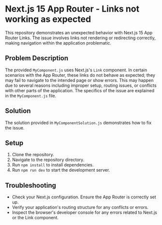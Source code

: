 # Next.js 15 App Router - Links not working as expected

This repository demonstrates an unexpected behavior with Next.js 15 App Router Links. The issue involves links not rendering or redirecting correctly, making navigation within the application problematic.

## Problem Description

The provided `MyComponent.js` uses Next.js's `Link` component.  In certain scenarios with the App Router, these links do not behave as expected; they may fail to navigate to the intended page or show errors. This may happen due to several reasons including improper setup, routing issues, or conflicts with other parts of the application.  The specifics of the issue are explained in the `MyComponent.js` file.

## Solution

The solution provided in `MyComponentSolution.js` demonstrates how to fix the issue.

## Setup

1. Clone the repository.
2. Navigate to the repository directory.
3. Run `npm install` to install dependencies.
4. Run `npm run dev` to start the development server.

## Troubleshooting

- Check your Next.js configuration. Ensure the App Router is correctly set up. 
- Verify your application's routing structure for any conflicts or errors.
- Inspect the browser's developer console for any errors related to Next.js or the Link component.